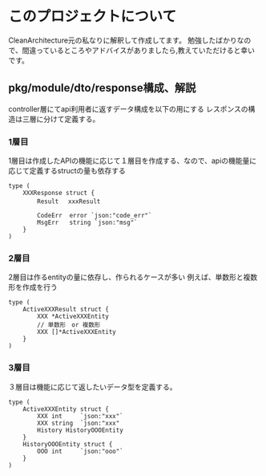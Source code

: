 # このプロジェクトについて
CleanArchitecture元の私なりに解釈して作成してます。
勉強したばかりなので、間違っているところやアドバイスがありましたら,教えていただけると幸いです。




## pkg/module/dto/response構成、解説

controller層にてapi利用者に返すデータ構成を以下の用にする
レスポンスの構造は三層に分けて定義する。

### 1層目
1層目は作成したAPIの機能に応じて１層目を作成する、なので、apiの機能量に応じて定義するstructの量も依存する
```
type (
    XXXResponse struct {
        Result 　xxxResult

        CodeErr  error `json:"code_err"`
		MsgErr   string `json:"msg"`
    }
)
```
### 2層目
2層目は作るentityの量に依存し、作られるケースが多い
例えば、単数形と複数形を作成を行う
```
type (
    ActiveXXXResult struct {
        XXX *ActiveXXXEntity
        // 単数形　or 複数形
        XXX []*ActiveXXXEntity
    }
)
```
### 3層目
３層目は機能に応じて返したいデータ型を定義する。
```
type (
    ActiveXXXEntity struct {
        XXX int     `json:"xxx"`
        XXX string  `json:"xxx"
        History HistoryOOOEntity
    }
    HistoryOOOEntity struct {
        OOO int     `json:"ooo"`
    }
)
```


